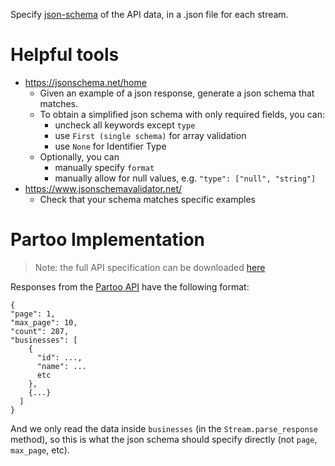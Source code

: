Specify [json-schema](https://json-schema.org/) of the API data, in a .json file for each stream.

# Helpful tools
- https://jsonschema.net/home
  - Given an example of a json response, generate a json schema that matches. 
  - To obtain a simplified json schema with only required fields, you can:
    - uncheck all keywords except `type`
    - use `First (single schema)` for array validation
    - use `None` for Identifier Type
  - Optionally, you can 
    - manually specify `format`
    - manually allow for null values, e.g. `"type": ["null", "string"]`
- https://www.jsonschemavalidator.net/
  - Check that your schema matches specific examples

# Partoo Implementation
> Note: the full API specification can be downloaded [here](https://developers.partoo.co/a0346514-4cd1-4ef8-9660-ce4c12291826)

Responses from the [Partoo API](https://developers.partoo.co/rest_api/v2/#tag/Businesses) have the following format:
```
{
"page": 1,
"max_page": 10,
"count": 287,
"businesses": [
    {
      "id": ...,
      "name": ...
      etc
    },
    {...}
  ]
}
```
And we only read the data inside `businesses` (in the `Stream.parse_response` method), so this is what the json schema should specify directly (not `page`, `max_page`, etc).
